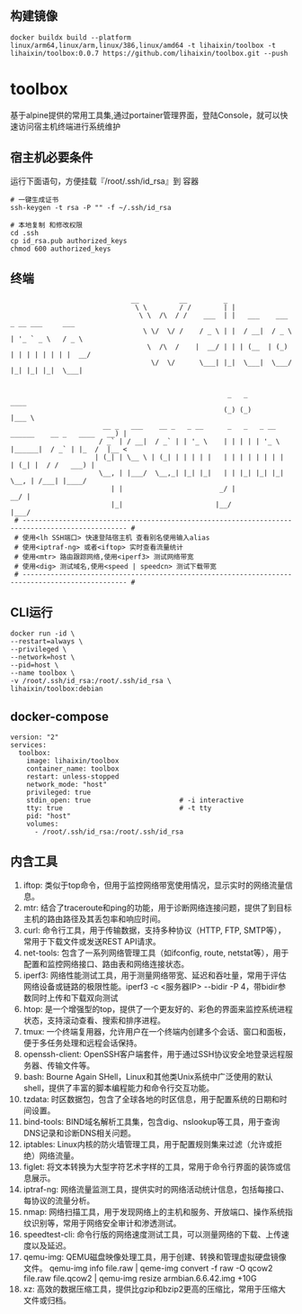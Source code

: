 
## 构建镜像

```
docker buildx build --platform linux/arm64,linux/arm,linux/386,linux/amd64 -t lihaixin/toolbox -t lihaixin/toolbox:0.0.7 https://github.com/lihaixin/toolbox.git --push
```

# toolbox

基于alpine提供的常用工具集,通过portainer管理界面，登陆Console，就可以快速访问宿主机终端进行系统维护


## 宿主机必要条件

运行下面语句，方便挂载『/root/.ssh/id_rsa』到 容器

```
# 一键生成证书
ssh-keygen -t rsa -P "" -f ~/.ssh/id_rsa

# 本地复制 和修改权限
cd .ssh
cp id_rsa.pub authorized_keys
chmod 600 authorized_keys
```

## 终端
```
                              __          __         _                                   
                               \ \        / /        | |                                  
                                \ \  /\  / /    ___  | |   ___    ___    _ __ ___     ___ 
                                 \ \/  \/ /    / _ \ | |  / __|  / _ \  | '_ ` _ \   / _ \
                                  \  /\  /    |  __/ | | | (__  | (_) | | | | | | | |  __/
                                   \/  \/      \___| |_|  \___|  \___/  |_| |_| |_|  \___|
                                                                                          
                                                                                          
                                                      _   _                                  ____  
                                                     (_) (_)                                |___ \ 
                       __ _   ___    __ _   _ __      _   _   _ __    ______    __ _   ____   __) |
                      / _` | / __|  / _` | | '_ \    | | | | | '_ \  |______|  / _` | |_  /  |__ < 
                     | (_| | \__ \ | (_| | | | | |   | | | | | | | |          | (_| |  / /   ___) |
                      \__, | |___/  \__,_| |_| |_|   | | |_| |_| |_|           \__, | /___| |____/ 
                         | |                        _/ |                        __/ |              
                         |_|                       |__/                        |___/               
 # ------------------------------------------------------------------------------------------------ #
 # 使用<lh SSH端口> 快速登陆宿主机 查看别名使用输入alias
 # 使用<iptraf-ng> 或者<iftop> 实时查看流量统计
 # 使用<mtr> 路由跟踪网络,使用<iperf3> 测试网络带宽
 # 使用<dig> 测试域名,使用<speed | speedcn> 测试下载带宽
 # ------------------------------------------------------------------------------------------------ #
```

## CLI运行
```
docker run -id \
--restart=always \
--privileged \
--network=host \
--pid=host \
--name toolbox \
-v /root/.ssh/id_rsa:/root/.ssh/id_rsa \
lihaixin/toolbox:debian
```    

## docker-compose

```
version: "2"
services:
  toolbox:
    image: lihaixin/toolbox
    container_name: toolbox
    restart: unless-stopped
    network_mode: "host"
    privileged: true
    stdin_open: true                      # -i interactive
    tty: true                             # -t tty
    pid: "host"
    volumes:
      - /root/.ssh/id_rsa:/root/.ssh/id_rsa
```

## 内含工具

1. iftop: 类似于top命令，但用于监控网络带宽使用情况，显示实时的网络流量信息。
2. mtr: 结合了traceroute和ping的功能，用于诊断网络连接问题，提供了到目标主机的路由路径及其丢包率和响应时间。
3. curl: 命令行工具，用于传输数据，支持多种协议（HTTP, FTP, SMTP等），常用于下载文件或发送REST API请求。
4. net-tools: 包含了一系列网络管理工具（如ifconfig, route, netstat等），用于配置和监控网络接口、路由表和网络连接状态。
5. iperf3: 网络性能测试工具，用于测量网络带宽、延迟和吞吐量，常用于评估网络设备或链路的极限性能。iperf3 -c <服务器IP> --bidir -P 4，带bidir参数同时上传和下载双向测试
6. htop: 是一个增强型的top，提供了一个更友好的、彩色的界面来监控系统进程状态，支持滚动查看、搜索和排序进程。
7. tmux: 一个终端复用器，允许用户在一个终端内创建多个会话、窗口和面板，便于多任务处理和远程会话保持。
8. openssh-client: OpenSSH客户端套件，用于通过SSH协议安全地登录远程服务器、传输文件等。
9. bash: Bourne Again SHell，Linux和其他类Unix系统中广泛使用的默认shell，提供了丰富的脚本编程能力和命令行交互功能。
10. tzdata: 时区数据包，包含了全球各地的时区信息，用于配置系统的日期和时间设置。
11. bind-tools: BIND域名解析工具集，包含dig、nslookup等工具，用于查询DNS记录和诊断DNS相关问题。
12. iptables: Linux内核的防火墙管理工具，用于配置规则集来过滤（允许或拒绝）网络流量。
13. figlet: 将文本转换为大型字符艺术字样的工具，常用于命令行界面的装饰或信息展示。
14. iptraf-ng: 网络流量监测工具，提供实时的网络活动统计信息，包括每接口、每协议的流量分析。
15. nmap: 网络扫描工具，用于发现网络上的主机和服务、开放端口、操作系统指纹识别等，常用于网络安全审计和渗透测试。
16. speedtest-cli: 命令行版的网络速度测试工具，可以测量网络的下载、上传速度以及延迟。
17. qemu-img: QEMU磁盘映像处理工具，用于创建、转换和管理虚拟硬盘镜像文件。 qemu-img info file.raw   |   qeme-img convert -f raw -O qcow2 file.raw file.qcow2 | qemu-img resize armbian.6.6.42.img +10G
18. xz: 高效的数据压缩工具，提供比gzip和bzip2更高的压缩比，常用于压缩大文件或归档。
